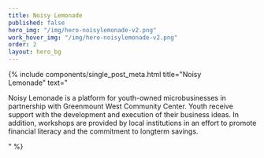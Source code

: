 ```yaml
---
title: Noisy Lemonade
published: false
hero_img: "/img/hero-noisylemonade-v2.png"
work_hover_img: "/img/hero-noisylemonade-v2.png"
order: 2
layout: hero_bg
---
```


<div class="single_post_wrapper">
	{% include components/single_post_meta.html
		title="Noisy<br/>Lemonade"
		text="<p>Noisy Lemonade is a platform for youth-owned microbusinesses in partnership with Greenmount West Community Center. Youth receive support with the development and execution of their business ideas. In addition, workshops are provided by local institutions in an effort to promote financial literacy and the commitment to longterm savings.</p>"
	%}
</div>
